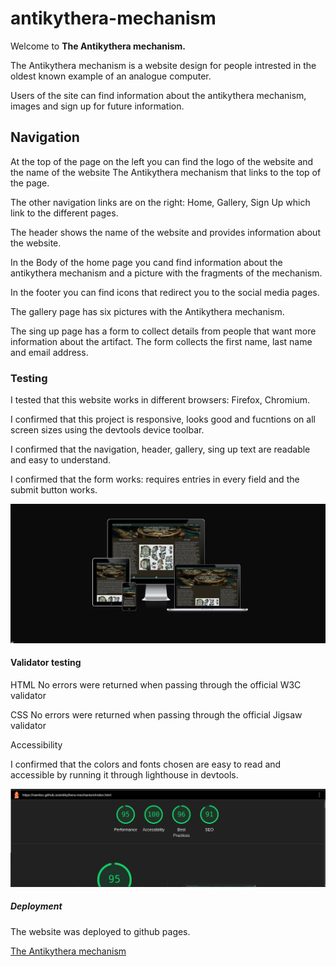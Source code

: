 # antikythera-mechanism

Welcome to **The Antikythera mechanism.**

The Antikythera mechanism is a website design for people intrested in the oldest known example of an analogue computer.

Users of the site can find information about the antikythera mechanism, images and sign up for future information.

## Navigation

At the top of the page on the left you can find the logo of the website and the name of the website The Antikythera mechanism that links to the top of the page. 

The other navigation links are on the right: Home, Gallery, Sign Up which link to the different pages.

The header shows the name of the website and provides information about the website.

In the Body of the home page you cand find information about the antikythera mechanism and a picture with the fragments of the mechanism.

In the footer you can find icons that redirect you to the social media pages.

The gallery page has six pictures with the Antikythera mechanism.

The sing up page has a form to collect details from people that want more information about the artifact.
The form collects the first name, last name and email address.

### Testing

I tested that this website works in different browsers: Firefox, Chromium.

I confirmed that this project is responsive, looks good and fucntions on all screen sizes using the devtools device toolbar.

I confirmed that the navigation, header, gallery, sing up text are readable and easy to understand.

I confirmed that the form works: requires entries in every field and the submit button works.

![Responsive_screenshot](media/Screenshot_website.png)

#### Validator testing 

HTML
No errors were returned when passing through the official W3C validator

CSS
No errors were returned when passing through the official Jigsaw validator

Accessibility

I confirmed that the colors and fonts chosen are easy to read and accessible by running it through lighthouse in devtools.

![Lighthouse_test](media/Screenshot_lighthouse.png)

##### Deployment 
The website was deployed to github pages.

[The Antikythera mechanism](https://namlex.github.io/antikythera-mechanism)







